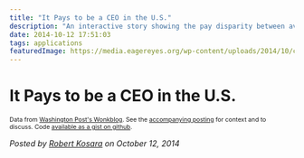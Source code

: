 ```yaml
---
title: "It Pays to be a CEO in the U.S."
description: "An interactive story showing the pay disparity between average workers and CEOs in different countries."
date: 2014-10-12 17:51:03
tags: applications
featuredImage: https://media.eagereyes.org/wp-content/uploads/2014/10/ceos-static.png
---
```


# It Pays to be a CEO in the U.S.

<span style="font-size: 8pt;">Data from <a href="http://www.washingtonpost.com/blogs/wonkblog/wp/2014/09/25/the-pay-gap-between-ceos-and-workers-is-much-worse-than-you-realize/">Washington Post's Wonkblog</a>. See the <a href="/blog/2014/large-multiples">accompanying posting</a> for context and to discuss. Code <a href="https://gist.github.com/eagereyes/1a3ac476c7d21e0f7b00">available as a gist on github</a>.</span>


_Posted by <a href="/about">Robert Kosara</a> on October 12, 2014_



